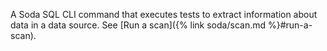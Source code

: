 A Soda SQL CLI command that executes tests to extract information about data in a data source. See [Run a scan]({% link soda/scan.md %}#run-a-scan).
